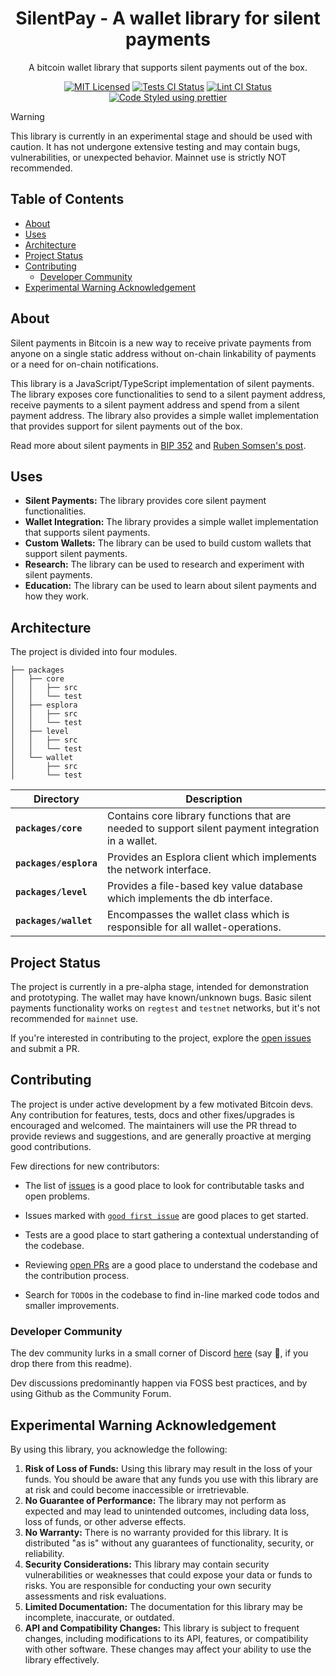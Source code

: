 <div style="text-align: center;">

<h1>SilentPay - A wallet library for silent payments</h1>

<p>A bitcoin wallet library that supports silent payments out of the box.</p>

<p>
    <a href="https://github.com/Bitshala-Incubator/silent-pay/blob/main/LICENSE"><img alt="MIT Licensed" src="https://img.shields.io/badge/License-MIT-yellow.svg"/></a>
    <a href="https://github.com/Bitshala-Incubator/silent-pay/actions/workflows/test.yml"><img alt="Tests CI Status" src="https://github.com/Bitshala-Incubator/silent-pay/actions/workflows/test.yml/badge.svg"></a>
    <a href="https://github.com/Bitshala-Incubator/silent-pay/actions/workflows/lint.yml"><img alt="Lint CI Status" src="https://github.com/Bitshala-Incubator/silent-pay/actions/workflows/lint.yml/badge.svg"></a>
    <a href="https://github.com/prettier/prettier"><img alt="Code Styled using prettier" src="https://img.shields.io/badge/code_style-prettier-ff69b4.svg?style=flat-square"></a>
  </p>
</div>

> [!WARNING]
> This library is currently in an experimental stage and should be used with caution. It has not undergone extensive testing and may contain bugs, vulnerabilities, or unexpected behavior. Mainnet use is strictly NOT recommended.

## Table of Contents

- [About](#about)
- [Uses](#uses)
- [Architecture](#architecture)
- [Project Status](#project-status)
- [Contributing](#contributing)
  - [Developer Community](#developer-community)
- [Experimental Warning Acknowledgement](#experimental-warning-acknowledgement)

## About
Silent payments in Bitcoin is a new way to receive private payments from anyone on a single static address without on-chain linkability of payments or a need for on-chain notifications.

This library is a JavaScript/TypeScript implementation of silent payments. The library exposes core functionalities to send to a silent payment address, receive payments to a silent payment address and spend from a silent payment address.
The library also provides a simple wallet implementation that provides support for silent payments out of the box.

Read more about silent payments in [BIP 352](https://github.com/bitcoin/bips/pull/1458) and [Ruben Somsen's post](https://gist.github.com/RubenSomsen/c43b79517e7cb701ebf77eec6dbb46b8).

## Uses

- **Silent Payments:** The library provides core silent payment functionalities.
- **Wallet Integration:** The library provides a simple wallet implementation that supports silent payments.
- **Custom Wallets:** The library can be used to build custom wallets that support silent payments.
- **Research:** The library can be used to research and experiment with silent payments.
- **Education:** The library can be used to learn about silent payments and how they work.


## Architecture

The project is divided into four modules.

```console
├── packages
│   ├── core
│   │   ├── src
│   │   └── test
│   ├── esplora
│   │   ├── src
│   │   └── test
│   ├── level
│   │   ├── src
│   │   └── test
│   └── wallet
│       ├── src
│       └── test
```
| **Directory**          | **Description**                                                                                    |
|------------------------|----------------------------------------------------------------------------------------------------|
| **`packages/core`**    | Contains core library functions that are needed to support silent payment integration in a wallet. |
| **`packages/esplora`** | Provides an Esplora client which implements the network interface.                                 |
| **`packages/level`**   | Provides a file-based key value database which implements the db interface.                        |
| **`packages/wallet`**  | Encompasses the wallet class which is responsible for all wallet-operations.                       |

## Project Status

The project is currently in a pre-alpha stage, intended for demonstration and prototyping. The wallet may have known/unknown bugs. Basic silent payments functionality works on `regtest` and `testnet` networks, but it's not recommended for `mainnet` use.

If you're interested in contributing to the project, explore the [open issues](https://github.com/Bitshala-Incubator/silent-pay/issues) and submit a PR.

## Contributing

The project is under active development by a few motivated Bitcoin devs. Any contribution for features, tests, docs and other fixes/upgrades is encouraged and welcomed. The maintainers will use the PR thread to provide reviews and suggestions, and are generally proactive at merging good contributions.

Few directions for new contributors:

- The list of [issues](https://github.com/Bitshala-Incubator/silent-pay/issues) is a good place to look for contributable tasks and open problems.

- Issues marked with [`good first issue`](https://github.com/Bitshala-Incubator/silent-pay/issues?q=is%3Aopen+is%3Aissue+label%3A%22good+first+issue%22) are good places to get started.

- Tests are a good place to start gathering a contextual understanding of the codebase.

- Reviewing [open PRs](https://github.com/Bitshala-Incubator/silent-pay/pulls) are a good place to understand the codebase and the contribution process.

- Search for `TODO`s in the codebase to find in-line marked code todos and smaller improvements.

### Developer Community

The dev community lurks in a small corner of Discord [here](https://discord.gg/Rfyp2nRGj7) (say 👋, if you drop there from this readme).

Dev discussions predominantly happen via FOSS best practices, and by using Github as the Community Forum.

## Experimental Warning Acknowledgement

By using this library, you acknowledge the following:

1. **Risk of Loss of Funds:** Using this library may result in the loss of your funds. You should be aware that any funds you use with this library are at risk and could become inaccessible or irretrievable.
2. **No Guarantee of Performance:** The library may not perform as expected and may lead to unintended outcomes, including data loss, loss of funds, or other adverse effects.
3. **No Warranty:** There is no warranty provided for this library. It is distributed "as is" without any guarantees of functionality, security, or reliability.
4. **Security Considerations:** This library may contain security vulnerabilities or weaknesses that could expose your data or funds to risks. You are responsible for conducting your own security assessments and risk evaluations.
5. **Limited Documentation:** The documentation for this library may be incomplete, inaccurate, or outdated.
6. **API and Compatibility Changes:** This library is subject to frequent changes, including modifications to its API, features, or compatibility with other software. These changes may affect your ability to use the library effectively.